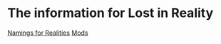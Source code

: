 # The information for Lost in Reality

[Namings for Realities](https://github.com/Inter-Reality-Control-Committee/Lost-in-reality/blob/main/info/REALITY-NAMING.md)
[Mods](https://github.com/Inter-Reality-Control-Committee/Lost-in-reality/blob/main/info/MODS.md)